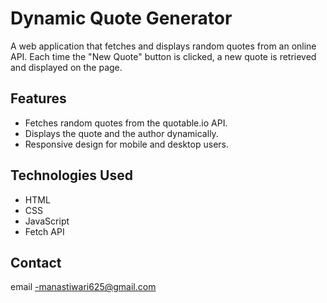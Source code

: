 # Dynamic Quote Generator

A web application that fetches and displays random quotes from an online API. Each time the "New Quote" button is clicked, a new quote is retrieved and displayed on the page.

## Features

- Fetches random quotes from the quotable.io API.
- Displays the quote and the author dynamically.
- Responsive design for mobile and desktop users.

## Technologies Used

- HTML
- CSS
- JavaScript
- Fetch API

## Contact

email -manastiwari625@gmail.com
